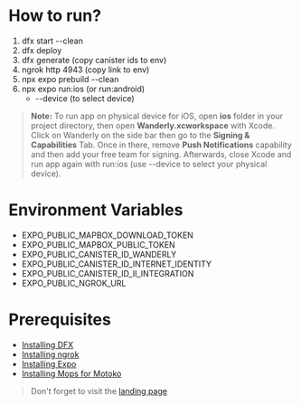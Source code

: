 # How to run?

1. dfx start --clean
2. dfx deploy
3. dfx generate (copy canister ids to env)
4. ngrok http 4943 (copy link to env)
5. npx expo prebuild --clean
6. npx expo run:ios (or run:android)
   - --device (to select device)
  
> **Note:** To run app on physical device for iOS, open **ios** folder in your project directory, then open **Wanderly.xcworkspace** with Xcode. Click on Wanderly on the side bar then go to the **Signing & Capabilities** Tab. Once in there, remove **Push Notifications** capability and then add your free team for signing. Afterwards, close Xcode and run app again with run:ios (use --device to select your physical device).

# Environment Variables

- EXPO_PUBLIC_MAPBOX_DOWNLOAD_TOKEN
- EXPO_PUBLIC_MAPBOX_PUBLIC_TOKEN
- EXPO_PUBLIC_CANISTER_ID_WANDERLY
- EXPO_PUBLIC_CANISTER_ID_INTERNET_IDENTITY
- EXPO_PUBLIC_CANISTER_ID_II_INTEGRATION
- EXPO_PUBLIC_NGROK_URL

# Prerequisites

- [Installing DFX](https://internetcomputer.org/docs/current/developer-docs/getting-started/install/)
- [Installing ngrok](https://ngrok.com/docs/getting-started/)
- [Installing Expo](https://docs.expo.dev/get-started/installation/)
- [Installing Mops for Motoko](https://mops.one/docs/install)

> Don't forget to visit the [landing page](https://mc6mb-riaaa-aaaan-qmafa-cai.icp0.io/)
